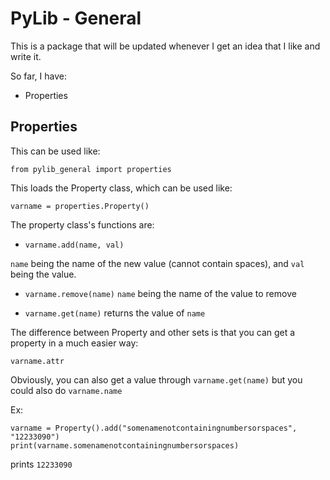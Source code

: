 # PyLib - General

This is a package that will be updated whenever I get an idea that I like and write it.

So far, I have:
- Properties


## Properties

This can be used like:

`from pylib_general import properties`

This loads the Property class, which can be used like:

`varname = properties.Property()`

The property class's functions are:

- `varname.add(name, val)`

`name` being the name of the new value (cannot contain spaces), and `val` being the value.

- `varname.remove(name)`
`name` being the name of the value to remove

- `varname.get(name)`
returns the value of `name`

The difference between Property and other sets is that you can get a property in a much easier way:

`varname.attr`

Obviously, you can also get a value through `varname.get(name)` but you could also do `varname.name`

Ex:

```
varname = Property().add("somenamenotcontainingnumbersorspaces", "12233090")
print(varname.somenamenotcontainingnumbersorspaces)
```
prints `12233090`
